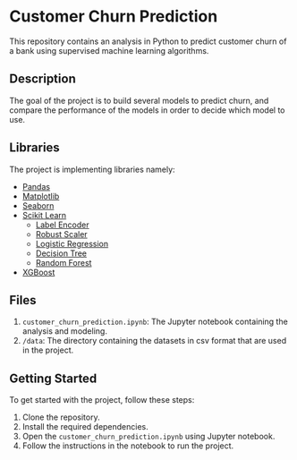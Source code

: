 # Customer Churn Prediction

This repository contains an analysis in Python to predict customer churn of a bank using supervised machine learning algorithms.

## Description
The goal of the project is to build several models to predict churn, and compare the performance of the models in order to decide which model to use.

## Libraries
The project is implementing libraries namely:
- [Pandas](https://pandas.pydata.org/docs/user_guide/index.html)
- [Matplotlib](https://matplotlib.org/)
- [Seaborn](https://seaborn.pydata.org/)
- [Scikit Learn](https://scikit-learn.org/stable/)
  - [Label Encoder](https://scikit-learn.org/stable/modules/generated/sklearn.preprocessing.LabelEncoder.html)
  - [Robust Scaler](https://scikit-learn.org/stable/modules/generated/sklearn.preprocessing.RobustScaler.html)
  - [Logistic Regression](https://scikit-learn.org/stable/modules/generated/sklearn.linear_model.LogisticRegression.html)
  - [Decision Tree](https://scikit-learn.org/stable/modules/tree.html)
  - [Random Forest](https://scikit-learn.org/stable/modules/generated/sklearn.ensemble.RandomForestClassifier.html)
- [XGBoost](https://xgboost.readthedocs.io/)

## Files
1. `customer_churn_prediction.ipynb`: The Jupyter notebook containing the analysis and modeling.
2. `/data`: The directory containing the datasets in csv format that are used in the project.

## Getting Started
To get started with the project, follow these steps:

1. Clone the repository.
2. Install the required dependencies.
3. Open the `customer_churn_prediction.ipynb` using Jupyter notebook.
4. Follow the instructions in the notebook to run the project.
